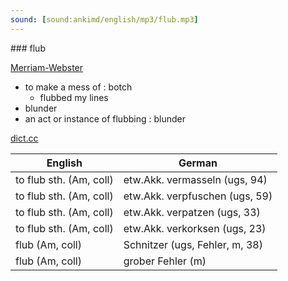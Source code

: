 ```yaml
---
sound: [sound:ankimd/english/mp3/flub.mp3]
---
```


\### flub

[Merriam-Webster](https://www.merriam-webster.com/dictionary/flub)

- to make a mess of : botch
    - flubbed my lines
- blunder
- an act or instance of flubbing : blunder

[dict.cc](https://www.dict.cc/flub)

| English        | German       |
| -------------- | ------------ |
| to flub sth. (Am, coll) | etw.Akk. vermasseln (ugs, 94) |
| to flub sth. (Am, coll) | etw.Akk. verpfuschen (ugs, 59) |
| to flub sth. (Am, coll) | etw.Akk. verpatzen (ugs, 33) |
| to flub sth. (Am, coll) | etw.Akk. verkorksen (ugs, 23) |
| flub (Am, coll) | Schnitzer (ugs, Fehler, m, 38) |
| flub (Am, coll) | grober Fehler (m) |
